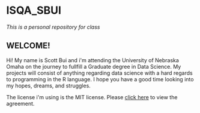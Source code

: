 # ISQA_SBUI
*This is a personal repository for class*

## __WELCOME!__



Hi! My name is Scott Bui and i'm attending the University of Nebraska Omaha on the journey to fullfill a Graduate degree in Data Science. My projects will consist of anything regarding data science with a hard regards to programming in the R language. I hope you have a good time looking into my hopes, dreams, and struggles.

The license i'm using is the MIT license. Please [click here](https://github.com/winterbulletconcerto/ISQA_SBUI/blob/c6563f1051eb482f3ad1cf859671b80cdc1313ea/LICENSE) to view the agreement.
